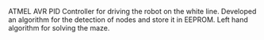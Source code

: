 ATMEL AVR
PID Controller for driving the robot on the white line.
Developed an algorithm for the detection of nodes and store it in EEPROM.
Left hand algorithm for solving the maze.
